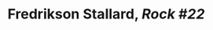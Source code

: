---
title: 'Fredrikson Stallard, *Rock #22*'
layout: entry
presentation: side-by-side
object:
  - id: ptl-24661
order: 417
menu: false
---